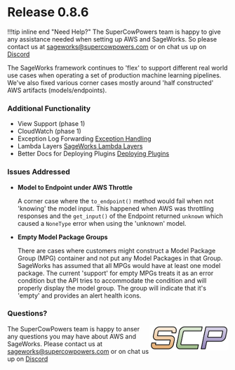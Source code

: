 # Release 0.8.6

!!!tip inline end "Need Help?"
    The SuperCowPowers team is happy to give any assistance needed when setting up AWS and SageWorks. So please contact us at [sageworks@supercowpowers.com](mailto:sageworks@supercowpowers.com) or on chat us up on [Discord](https://discord.gg/WHAJuz8sw8) 

The SageWorks framework continues to 'flex' to support different real world use cases when operating a set of production machine learning pipelines. We've also fixed various corner cases mostly around 'half constructed' AWS artifacts (models/endpoints).



### Additional Functionality
- View Support (phase 1)
- CloudWatch (phase 1)
- Exception Log Forwarding [Exception Handling](../glue/index.md#exception-log-forwarding)
- Lambda Layers [SageWorks Lambda Layers](../lambda_layer/index.md)
- Better Docs for Deploying Plugins [Deploying Plugins](../admin/dashboard_with_plugins.md)

### Issues Addressed
- **Model to Endpoint under AWS Throttle**

    A corner case where the `to_endpoint()` method would fail when not 'knowing' the model input. This happened when AWS was throttling responses and the `get_input()` of the Endpoint returned `unknown` which caused a `NoneType` error when using the 'unknown' model.
  
- **Empty Model Package Groups**

    There are cases where customers might construct a Model Package Group (MPG) container and not put any Model Packages in that Group. SageWorks has assumed that all MPGs would have at least one model package. The current 'support' for empty MPGs treats it as an error condition but the API tries to accommodate the condition and will properly display the model group. The group will indicate that it's 'empty' and provides an alert health icons.
    
### Questions?
<img align="right" src="../../images/scp.png" width="180">

The SuperCowPowers team is happy to anser any questions you may have about AWS and SageWorks. Please contact us at [sageworks@supercowpowers.com](mailto:sageworks@supercowpowers.com) or on chat us up on [Discord](https://discord.gg/WHAJuz8sw8) 


